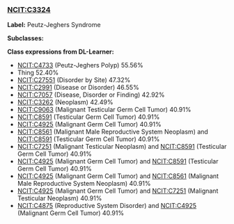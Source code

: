 
### [NCIT:C3324](http://purl.obolibrary.org/obo/NCIT_C3324)
**Label:** Peutz-Jeghers Syndrome

**Subclasses:** 

**Class expressions from DL-Learner:**

- [NCIT:C4733](http://purl.obolibrary.org/obo/NCIT_C4733) (Peutz-Jeghers Polyp) 55.56%
- Thing 52.40%
- [NCIT:C27551](http://purl.obolibrary.org/obo/NCIT_C27551) (Disorder by Site) 47.32%
- [NCIT:C2991](http://purl.obolibrary.org/obo/NCIT_C2991) (Disease or Disorder) 46.55%
- [NCIT:C7057](http://purl.obolibrary.org/obo/NCIT_C7057) (Disease, Disorder or Finding) 42.92%
- [NCIT:C3262](http://purl.obolibrary.org/obo/NCIT_C3262) (Neoplasm) 42.49%
- [NCIT:C9063](http://purl.obolibrary.org/obo/NCIT_C9063) (Malignant Testicular Germ Cell Tumor) 40.91%
- [NCIT:C8591](http://purl.obolibrary.org/obo/NCIT_C8591) (Testicular Germ Cell Tumor) 40.91%
- [NCIT:C4925](http://purl.obolibrary.org/obo/NCIT_C4925) (Malignant Germ Cell Tumor) 40.91%
- [NCIT:C8561](http://purl.obolibrary.org/obo/NCIT_C8561) (Malignant Male Reproductive System Neoplasm) and [NCIT:C8591](http://purl.obolibrary.org/obo/NCIT_C8591) (Testicular Germ Cell Tumor) 40.91%
- [NCIT:C7251](http://purl.obolibrary.org/obo/NCIT_C7251) (Malignant Testicular Neoplasm) and [NCIT:C8591](http://purl.obolibrary.org/obo/NCIT_C8591) (Testicular Germ Cell Tumor) 40.91%
- [NCIT:C4925](http://purl.obolibrary.org/obo/NCIT_C4925) (Malignant Germ Cell Tumor) and [NCIT:C8591](http://purl.obolibrary.org/obo/NCIT_C8591) (Testicular Germ Cell Tumor) 40.91%
- [NCIT:C4925](http://purl.obolibrary.org/obo/NCIT_C4925) (Malignant Germ Cell Tumor) and [NCIT:C8561](http://purl.obolibrary.org/obo/NCIT_C8561) (Malignant Male Reproductive System Neoplasm) 40.91%
- [NCIT:C4925](http://purl.obolibrary.org/obo/NCIT_C4925) (Malignant Germ Cell Tumor) and [NCIT:C7251](http://purl.obolibrary.org/obo/NCIT_C7251) (Malignant Testicular Neoplasm) 40.91%
- [NCIT:C4875](http://purl.obolibrary.org/obo/NCIT_C4875) (Reproductive System Disorder) and [NCIT:C4925](http://purl.obolibrary.org/obo/NCIT_C4925) (Malignant Germ Cell Tumor) 40.91%


